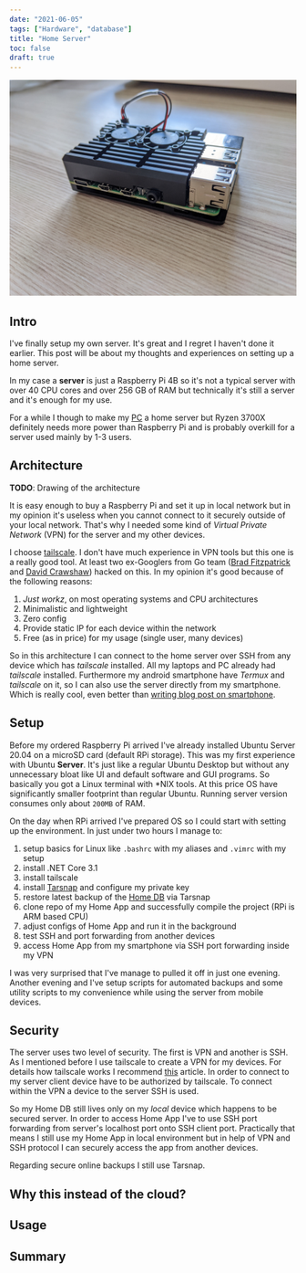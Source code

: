 ```yaml
---
date: "2021-06-05"
tags: ["Hardware", "database"]
title: "Home Server"
toc: false
draft: true
---
```


![img](rpi.jpg)

## Intro

I've finally setup my own server. It's great and I regret I haven't done it
earlier. This post will be about my thoughts and experiences on setting up a
home server.

In my case a __server__ is just a Raspberry Pi 4B so it's not a typical server
with over 40 CPU cores and over 256 GB of RAM but technically it's still a
server and it's enough for my use.

For a while I though to make my [PC](https://dskrzypiec.dev/minipc) a home
server but Ryzen 3700X definitely needs more power than Raspberry Pi and is
probably overkill for a server used mainly by 1-3 users.


## Architecture

**TODO**: Drawing of the architecture

It is easy enough to buy a Raspberry Pi and set it up in local network but in
my opinion it's useless when you cannot connect to it securely outside of your
local network. That's why I needed some kind of _Virtual Private Network_ (VPN) for
the server and my other devices.

I choose [tailscale](https://tailscale.com). I don't have much experience in
VPN tools but this one is a really good tool. At least two ex-Googlers from Go
team ([Brad Fitzpatrick](https://github.com/bradfitz)
and [David Crawshaw](https://github.com/crawshaw)) hacked on this.
In my opinion it's good because of the following reasons:

1. _Just workz_, on most operating systems and CPU architectures
1. Minimalistic and lightweight
1. Zero config
1. Provide static IP for each device within the network
1. Free (as in price) for my usage (single user, many devices)

So in this architecture I can connect to the home server over SSH from any
device which has _tailscale_ installed. All my laptops and PC already had
_tailscale_ installed. Furthermore my android smartphone have _Termux_ and
_tailscale_ on it, so I can also use the server directly from my smartphone.
Which is really cool, even better than
[writing blog post on smartphone](https://dskrzypiec.dev/smartphone).


## Setup

Before my ordered Raspberry Pi arrived I've already installed Ubuntu Server
20.04 on a microSD card (default RPi storage). This was my first experience
with Ubuntu **Server**. It's just like a regular Ubuntu Desktop but without any
unnecessary bloat like UI and default software and GUI programs. So basically
you got a Linux terminal with \*NIX tools. At this price OS have significantly
smaller footprint than regular Ubuntu. Running server version consumes only
about `200MB` of RAM.

On the day when RPi arrived I've prepared OS so I could start with setting up
the environment. In just under two hours I manage to:

1. setup basics for Linux like `.bashrc` with my aliases and `.vimrc` with my setup
1. install .NET Core 3.1
1. install tailscale
1. install [Tarsnap](https://www.tarsnap.com) and configure my private key
1. restore latest backup of the [Home DB](https://dskrzypiec.dev/home-db) via Tarsnap
1. clone repo of my Home App and successfully compile the project (RPi is ARM
   based CPU)
1. adjust configs of Home App and run it in the background
1. test SSH and port forwarding from another devices
1. access Home App from my smartphone via SSH port forwarding inside my VPN

I was very surprised that I've manage to pulled it off in just one evening.
Another evening and I've setup scripts for automated backups and some utility
scripts to my convenience while using the server from mobile devices.


## Security

The server uses two level of security. The first is VPN and another is SSH. As
I mentioned before I use tailscale to create a VPN for my devices. For details
how tailscale works I recommend
[this](https://tailscale.com/blog/how-tailscale-works/) article.
In order to connect to my server client device have to be authorized by
tailscale. To connect within the VPN a device to the server SSH is used.

So my Home DB still lives only on my _local_ device which happens to be secured
server. In order to access Home App I've to use SSH port forwarding from
server's localhost port onto SSH client port. Practically that means I still
use my Home App in local environment but in help of VPN and SSH protocol I can
securely access the app from another devices.

Regarding secure online backups I still use Tarsnap.


## Why this instead of the cloud?


## Usage


## Summary

